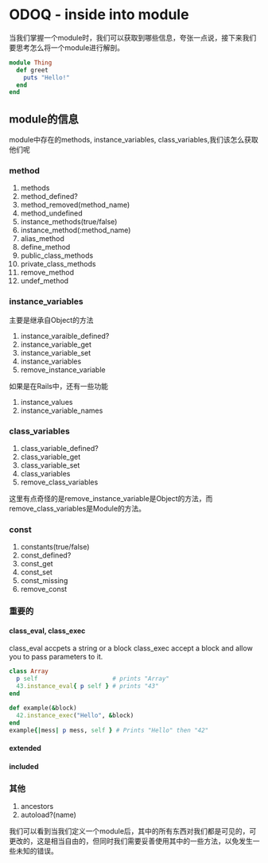 # ODOQ - inside into module
当我们掌握一个module时，我们可以获取到哪些信息，夸张一点说，接下来我们要思考怎么将一个module进行解剖。

~~~rb
module Thing
  def greet
    puts "Hello!"
  end
end
~~~

## module的信息
module中存在的methods, instance_variables, class_variables,我们该怎么获取他们呢

### method

1. methods
2. method_defined?
3. method_removed(method_name)
4. method_undefined
5. instance_methods(true/false)
6. instance_method(:method_name)
7. alias_method
8. define_method
9. public\_class_methods
10. private\_class_methods
11. remove_method
12. undef_method

### instance_variables
主要是继承自Object的方法

1. instance\_varaible_defined?
2. instance_variable_get
3. instance_variable_set
4. instance_variables
5. remove_instance_variable

如果是在Rails中，还有一些功能

1. instance_values
2. instance_variable_names

### class_variables

1. class\_variable_defined?
2. class\_variable_get
3. class\_variable_set
4. class_variables
5. remove_class_variables

这里有点奇怪的是remove_instance_variable是Object的方法，而remove_class_variables是Module的方法。


### const

1. constants(true/false)
2. const_defined?
3. const_get
4. const_set
5. const_missing
6. remove_const

### 重要的

#### class_eval, class_exec
class_eval accpets a string or a block
class_exec accept a block and allow you to pass parameters to it.

~~~rb
class Array
  p self                     # prints "Array"
  43.instance_eval{ p self } # prints "43"
end

def example(&block)
  42.instance_exec("Hello", &block)
end
example{|mess| p mess, self } # Prints "Hello" then "42"
~~~

#### extended

#### included


### 其他

1. ancestors
2. autoload?(name)

我们可以看到当我们定义一个module后，其中的所有东西对我们都是可见的，可更改的，这是相当自由的，但同时我们需要妥善使用其中的一些方法，以免发生一些未知的错误。
